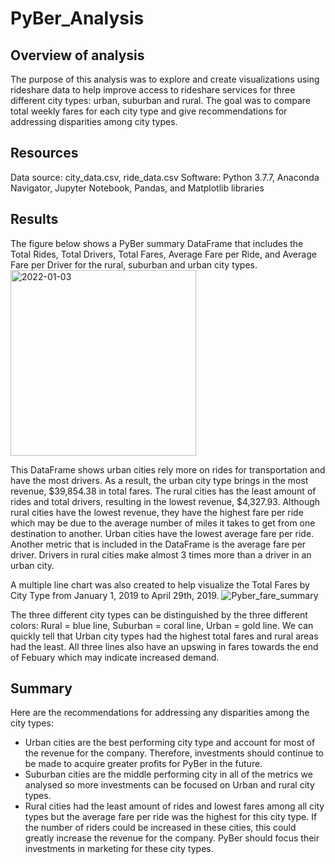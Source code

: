 # PyBer_Analysis
## Overview of analysis 
The purpose of this analysis was to explore and create visualizations using rideshare data to help improve access to rideshare services for three different city types: urban, suburban and rural. The goal was to compare total weekly fares for each city type and give recommendations for addressing disparities among city types. 

## Resources 
Data source: city_data.csv, ride_data.csv
Software: Python 3.7.7, Anaconda Navigator, Jupyter Notebook, Pandas, and Matplotlib libraries 

## Results 
The figure below shows a PyBer summary DataFrame that includes the Total Rides, Total Drivers, Total Fares, Average Fare per Ride, and Average Fare per Driver for the rural, suburban and urban city types. 
<img width="297" alt="2022-01-03" src="https://user-images.githubusercontent.com/92167429/147984108-cf6e2809-1111-4097-ab20-ba6b4cc5e8c1.png">

This DataFrame shows urban cities rely more on rides for transportation and have the most drivers. As a result, the urban city type brings in the most revenue, $39,854.38 in total fares. The rural cities has the least amount of rides and total drivers, resulting in the lowest revenue, $4,327.93. Although rural cities have the lowest revenue, they have the highest fare per ride which may be due to the average number of miles it takes to get from one destination to another. Urban cities have the lowest average fare per ride. Another metric that is included in the DataFrame is the average fare per driver. Drivers in rural cities make almost 3 times more than a driver in an urban city. 

A multiple line chart was also created to help visualize the Total Fares by City Type from January 1, 2019 to April 29th, 2019. 
![Pyber_fare_summary](https://user-images.githubusercontent.com/92167429/147988481-7fde5ca9-bc7c-44b3-8ad9-1861618eb46f.png)

The three different city types can be distinguished by the three different colors: Rural = blue line, Suburban = coral line, Urban = gold line. We can quickly tell that Urban city types had the highest total fares and rural areas had the least. All three lines also have an upswing in fares towards the end of Febuary which may indicate increased demand. 

## Summary 
Here are the recommendations for addressing any disparities among the city types: 
- Urban cities are the best performing city type and account for most of the revenue for the company. Therefore, investments should continue to be made to acquire greater profits for PyBer in the future. 
- Suburban cities are the middle performing city in all of the metrics we analysed so more investments can be focused on Urban and rural city types. 
- Rural cities had the least amount of rides and lowest fares among all city types but the average fare per ride was the highest for this city type. If the number of riders could be increased in these cities, this could greatly increase the revenue for the company. PyBer should focus their investments in marketing for these city types. 
